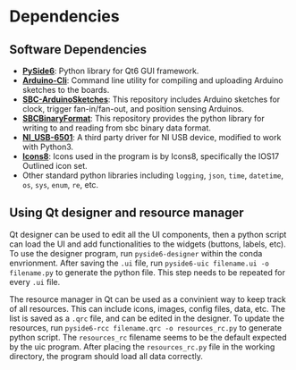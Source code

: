 # Dependencies

## Software Dependencies
- [**PySide6**](https://pypi.org/project/PySide6/): Python library for Qt6 GUI framework.
- [**Arduino-Cli**](https://arduino.github.io/arduino-cli/0.35/): Command line utility for compiling and uploading Arduino sketches to the boards.
- [**SBC-ArduinoSketches**](https://github.com/SBC-Collaboration/SBC-ArduinoSketches): This repository includes Arduino sketches for clock, trigger fan-in/fan-out, and position sensing Arduinos.
- [**SBCBinaryFormat**](https://github.com/SBC-Collaboration/SBCBinaryFormat.git): This repository provides the python library for writing to and reading from sbc binary data format.
- [**NI_USB-6501**](https://github.com/shengzhiheng/NI_USB-6501): A third party driver for NI USB device, modified to work with Python3.
- [**Icons8**](https://icons8.com/icon/set/file/ios): Icons used in the program is by Icons8, specifically the IOS17 Outlined icon set.
- Other standard python libraries including `logging`, `json`, `time`, `datetime`, `os`, `sys`, `enum`, `re`, etc.

## Using Qt designer and resource manager
Qt designer can be used to edit all the UI components, then a python script can load the UI and add functionalities to the widgets (buttons, labels, etc). To use the designer program, run `pyside6-designer` within the conda envrionment. After saving the `.ui` file, run `pyside6-uic filename.ui -o filename.py` to generate the python file. This step needs to be repeated for every `.ui` file.

The resource manager in Qt can be used as a convinient way to keep track of all resources. This can include icons, images, config files, data, etc. The list is saved as a `.qrc` file, and can be edited in the designer. To update the resources, run `pyside6-rcc filename.qrc -o resources_rc.py` to generate python script. The `resources_rc` filename seems to be the default expected by the uic program. After placing the `resources_rc.py` file in the working directory, the program should load all data correctly.